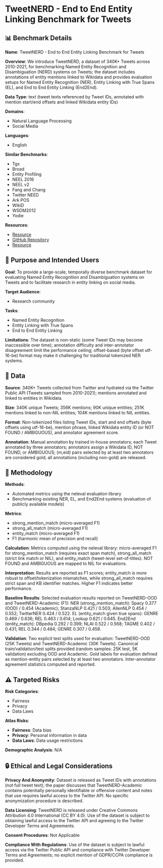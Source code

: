 # TweetNERD - End to End Entity Linking Benchmark for Tweets

## 📊 Benchmark Details

**Name**: TweetNERD - End to End Entity Linking Benchmark for Tweets

**Overview**: We introduce TweetNERD, a dataset of 340K+ Tweets across 2010-2021, for benchmarking Named Entity Recognition and Disambiguation (NERD) systems on Tweets; the dataset includes annotations of entity mentions linked to Wikidata and provides evaluation setups for Named Entity Recognition (NER), Entity Linking with True Spans (EL), and End to End Entity Linking (End2End).

**Data Type**: text (tweet texts referenced by Tweet IDs, annotated with mention start/end offsets and linked Wikidata entity IDs)

**Domains**:
- Natural Language Processing
- Social Media

**Languages**:
- English

**Similar Benchmarks**:
- Tgx
- Broad
- Entity Profiling
- NEEL 2016
- NEEL v2
- Fang and Chang
- Twitter NEED
- Ark POS
- WikiD
- WSDM2012
- Yodie

**Resources**:
- [Resource](https://doi.org/10.5281/zenodo.6617192)
- [GitHub Repository](https://github.com/twitter-research/TweetNERD)
- [Resource](https://arxiv.org/abs/2210.08129)

## 🎯 Purpose and Intended Users

**Goal**: To provide a large-scale, temporally diverse benchmark dataset for evaluating Named Entity Recognition and Disambiguation systems on Tweets and to facilitate research in entity linking on social media.

**Target Audience**:
- Research community

**Tasks**:
- Named Entity Recognition
- Entity Linking with True Spans
- End to End Entity Linking

**Limitations**: The dataset is non-static (some Tweet IDs may become inaccessible over time); annotation difficulty and inter-annotator disagreement limit the performance ceiling; offset-based (byte offset utf-16-be) format may make it challenging for traditional tokenized NER systems.

## 💾 Data

**Source**: 340K+ Tweets collected from Twitter and hydrated via the Twitter Public API (Tweets sampled from 2010-2021); mentions annotated and linked to entities in Wikidata.

**Size**: 340K unique Tweets; 356K mentions; 90K unique entities; 251K mentions linked to non-NIL entities; 104K mentions linked to NIL entities.

**Format**: Non-tokenized files listing Tweet IDs, start and end offsets (byte offsets using utf-16-be), mention phrase, linked Wikidata entity ID (or NOT FOUND / AMBIGUOUS), and annotator agreement score.

**Annotation**: Manual annotation by trained in-house annotators; each Tweet annotated by three annotators; annotators assign a Wikidata ID, NOT FOUND, or AMBIGUOUS; (m,eid) pairs selected by at least two annotators are considered gold; all annotations (including non-gold) are released.

## 🔬 Methodology

**Methods**:
- Automated metrics using the neleval evaluation library
- Benchmarking existing NER, EL, and End2End systems (evaluation of publicly available models)

**Metrics**:
- strong_mention_match (micro-averaged F1)
- strong_all_match (micro-averaged F1)
- entity_match (micro-averaged F1)
- F1 (harmonic mean of precision and recall)

**Calculation**: Metrics computed using the neleval library: micro-averaged F1 for strong_mention_match (requires exact span match), strong_all_match (strict link match or NIL), and entity_match (tweet-level set-of-titles). NOT FOUND and AMBIGUOUS are mapped to NIL for evaluations.

**Interpretation**: Results are reported as F1 scores; entity_match is more robust to offset/tokenization mismatches, while strong_all_match requires strict span and KB identifier matches. Higher F1 indicates better performance.

**Baseline Results**: Selected evaluation results reported on TweetNERD-OOD and TweetNERD-Academic (F1): NER (strong_mention_match): Spacy 0.377 (OOD) / 0.454 (Academic); StanzaNLP 0.421 / 0.503; AllenNLP 0.454 / 0.552; TwitterNER 0.424 / 0.522. EL (entity_match given true spans): GENRE 0.469 / 0.636; REL 0.463 / 0.614; Lookup 0.621 / 0.645. End2End (entity_match): DBpedia 0.292 / 0.399; NLAI 0.522 / 0.568; TAGME 0.402 / 0.431; REL 0.344 / 0.484; GENRE 0.307 / 0.458.

**Validation**: Two explicit test splits used for evaluation: TweetNERD-OOD (25K Tweets) and TweetNERD-Academic (30K Tweets). Canonical train/validation/test splits provided (random samples: 25K test, 5K validation) excluding OOD and Academic. Gold labels for evaluation defined as mention-entity pairs selected by at least two annotators. Inter-annotator agreement statistics computed and reported.

## ⚠️ Targeted Risks

**Risk Categories**:
- Fairness
- Privacy
- Data Laws

**Atlas Risks**:
- **Fairness**: Data bias
- **Privacy**: Personal information in data
- **Data Laws**: Data usage restrictions

**Demographic Analysis**: N/A

## 🔒 Ethical and Legal Considerations

**Privacy And Anonymity**: Dataset is released as Tweet IDs with annotations (not full tweet text); the paper discusses that TweetNERD-Academic contains potentially personally identifiable or offensive content and notes that use requires lawful access to the Twitter API. No specific anonymization procedure is described.

**Data Licensing**: TweetNERD is released under Creative Commons Attribution 4.0 International (CC BY 4.0). Use of the dataset is subject to obtaining lawful access to the Twitter API and agreeing to the Twitter Developer Terms and Agreements.

**Consent Procedures**: Not Applicable

**Compliance With Regulations**: Use of the dataset is subject to lawful access via the Twitter Public API and compliance with Twitter Developer Terms and Agreements; no explicit mention of GDPR/CCPA compliance is provided.
